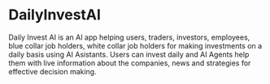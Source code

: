 # DailyInvestAI
Daily Invest AI is an AI app helping users, traders, investors, employees, blue collar job holders, white collar job holders for making investments on a daily basis using AI Asistants. Users can invest daily and AI Agents help them with live information about the companies, news and strategies for effective decision making.
